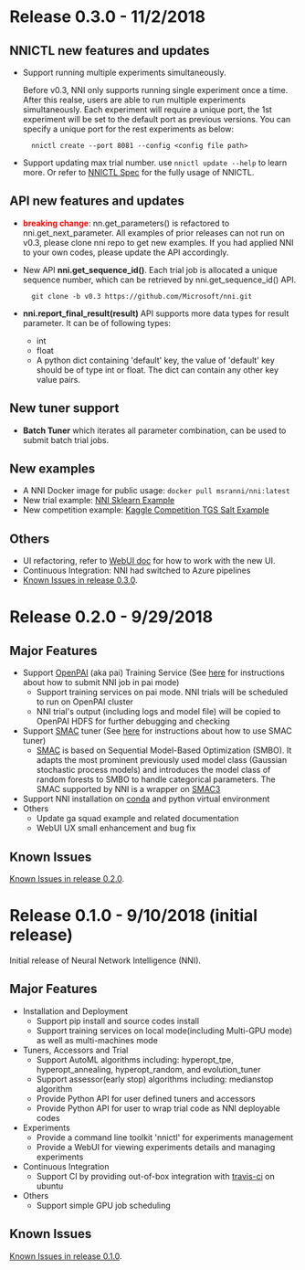 # Release 0.3.0 - 11/2/2018

## NNICTL new features and updates

* Support running multiple experiments simultaneously.
    
    Before v0.3, NNI only supports running single experiment once a time. After this realse, users are able to run multiple experiments simultaneously. Each experiment will require a unique port, the 1st experiment will be set to the default port as previous versions. You can specify a unique port for the rest experiments as below:
    
        nnictl create --port 8081 --config <config file path>

* Support updating max trial number. use ```nnictl update --help``` to learn more. Or refer to [NNICTL Spec](https://github.com/Microsoft/nni/blob/master/docs/NNICTLDOC.md) for the fully usage of NNICTL.

## API new features and updates

* <span style="color:red"><strong>breaking change</strong></span>: nn.get_parameters() is refactored to nni.get_next_parameter. All examples of prior releases can not run on v0.3, please clone nni repo to get new examples. If you had applied NNI to your own codes, please update the API accordingly.

* New API **nni.get_sequence_id()**. Each trial job is allocated a unique sequence number, which can be retrieved by nni.get_sequence_id() API.
    
        git clone -b v0.3 https://github.com/Microsoft/nni.git

* **nni.report_final_result(result)** API supports more data types for result parameter. It can be of following types: 
    * int
    * float
    * A python dict containing 'default' key, the value of 'default' key should be of type int or float. The dict can contain any other key value pairs.

## New tuner support

* **Batch Tuner** which iterates all parameter combination, can be used to submit batch trial jobs.

## New examples

* A NNI Docker image for public usage: ```docker pull msranni/nni:latest```
* New trial example: [NNI Sklearn Example](https://github.com/Microsoft/nni/tree/master/examples/trials/sklearn)
* New competition example: [Kaggle Competition TGS Salt Example](https://github.com/Microsoft/nni/tree/master/examples/trials/kaggle-tgs-salt)

## Others

* UI refactoring, refer to [WebUI doc](WebUI.md) for how to work with the new UI.
* Continuous Integration: NNI had switched to Azure pipelines
* [Known Issues in release 0.3.0](https://github.com/Microsoft/nni/labels/nni030knownissues).

# Release 0.2.0 - 9/29/2018

## Major Features

* Support [OpenPAI](https://github.com/Microsoft/pai) (aka pai) Training Service (See [here](./PAIMode.md) for instructions about how to submit NNI job in pai mode) 
    * Support training services on pai mode. NNI trials will be scheduled to run on OpenPAI cluster
    * NNI trial's output (including logs and model file) will be copied to OpenPAI HDFS for further debugging and checking
* Support [SMAC](https://www.cs.ubc.ca/~hutter/papers/10-TR-SMAC.pdf) tuner (See [here](../src/sdk/pynni/nni/README.md) for instructions about how to use SMAC tuner) 
    * [SMAC](https://www.cs.ubc.ca/~hutter/papers/10-TR-SMAC.pdf) is based on Sequential Model-Based Optimization (SMBO). It adapts the most prominent previously used model class (Gaussian stochastic process models) and introduces the model class of random forests to SMBO to handle categorical parameters. The SMAC supported by NNI is a wrapper on [SMAC3](https://github.com/automl/SMAC3)
* Support NNI installation on [conda](https://conda.io/docs/index.html) and python virtual environment
* Others 
    * Update ga squad example and related documentation
    * WebUI UX small enhancement and bug fix

## Known Issues

[Known Issues in release 0.2.0](https://github.com/Microsoft/nni/labels/nni020knownissues).

# Release 0.1.0 - 9/10/2018 (initial release)

Initial release of Neural Network Intelligence (NNI).

## Major Features

* Installation and Deployment 
    * Support pip install and source codes install
    * Support training services on local mode(including Multi-GPU mode) as well as multi-machines mode
* Tuners, Accessors and Trial 
    * Support AutoML algorithms including: hyperopt_tpe, hyperopt_annealing, hyperopt_random, and evolution_tuner
    * Support assessor(early stop) algorithms including: medianstop algorithm
    * Provide Python API for user defined tuners and accessors
    * Provide Python API for user to wrap trial code as NNI deployable codes
* Experiments 
    * Provide a command line toolkit 'nnictl' for experiments management
    * Provide a WebUI for viewing experiments details and managing experiments
* Continuous Integration 
    * Support CI by providing out-of-box integration with [travis-ci](https://github.com/travis-ci) on ubuntu 
* Others 
    * Support simple GPU job scheduling 

## Known Issues

[Known Issues in release 0.1.0](https://github.com/Microsoft/nni/labels/nni010knownissues).